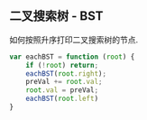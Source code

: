 ## 二叉搜索树 - BST
如何按照升序打印二叉搜索树的节点.
```js
var eachBST = function (root) {
    if (!root) return;
    eachBST(root.right);
    preVal += root.val;
    root.val = preVal;
    eachBST(root.left)
}
```
